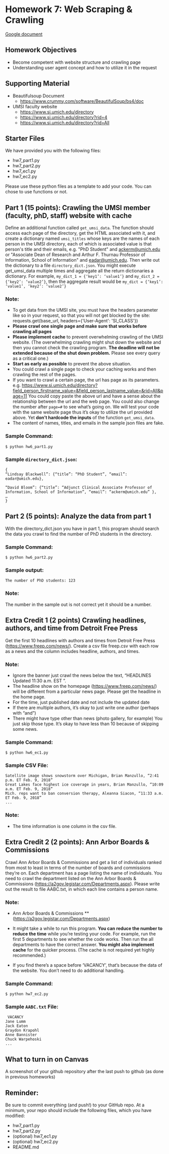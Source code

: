 # Homework 7: Web Scraping & Crawling
[Google document](https://docs.google.com/document/d/1R7brlJZ5RxRPHROxIkNBASIBMNiufqSnUxKNg-19FLo/edit?usp=sharing)


## Homework Objectives
* Become competent with website structure and crawling page
* Understanding user agent concept and how to utilize it in the request

## Supporting Material
* Beautifulsoup Document
    * https://www.crummy.com/software/BeautifulSoup/bs4/doc
* UMSI faculty website 
    * https://www.si.umich.edu/directory
    * https://www.si.umich.edu/directory?rid=4
    * https://www.si.umich.edu/directory?rid=All

## Starter Files
We have provided you with the following files:
* hw7_part1.py
* hw7_part2.py
* hw7_ec1.py
* hw7_ec2.py

Please use these python files as a template to add your code. You can chose to use functions or not.


## Part 1 (15 points): Crawling the UMSI member (faculty, phD, staff) website with cache

Define an additional function called `get_umsi_data`. The function should access each page of the directory, get the HTML associated with it, and create a dictionary named `umsi_titles` whose keys are the names of each person in the UMSI directory, each of which is associated value is that person's title and their emails, e.g. "PhD Student" and ackerm@umich.edu or "Associate Dean of Research and Arthur F. Thurnau Professor of Information, School of Information" and eadar@umich.edu.
Then write out the dictionary to a file `directory_dict.json`. You might execute get_umsi_data multiple times and aggregate all the return dictionaries a dictionary.
For example, `my_dict_1 = {‘key1’: ‘value1’}` and `my_dict_2 = {‘key2’: ‘value2’}`, then the aggregate result would be `my_dict = {‘key1’: ‘value1’, ‘key2’: ‘value2’}`


### Note:
* To get data from the UMSI site, you must have the headers parameter like so in your request, so that you will not get blocked by the site:  requests.get(base_url, headers={'User-Agent': 'SI_CLASS'})
* **Please crawl one single page and make sure that works before crawling all pages**
* **Please implement cache** to prevent overwhelming crawling of the UMSI website. (The overwhelming crawling might shut down the website and then you cannot check the crawling program. **The deadline will not be extended because of the shut down problem.** Please see every query as a critical one.)
* **Start as early as possible** to prevent the above situation.
* You could crawl a single page to check your caching works and then crawling the rest of the pages.
* If you want to crawl a certain page, the url has page as its parameters. e.g. https://www.si.umich.edu/directory?field_person_firstname_value=&field_person_lastname_value=&rid=All&page=11 
You could copy paste the above url and have a sense about the relationship between the url and the web page. You could also change the number after `page=#` to see what’s going on.
We will test your code with the same website page thus it’s okay to utilize the url provided above. Yet **don’t hardcode the inputs** of the function `get_umsi_data`.
* The content of names, titles, and emails in the sample json files are fake.

### Sample Command:
```$ python hw6_part1.py ```

### Sample `directory_dict.json`:
```
{
“Lindsay Blackwell”: {“title”: “PhD Student”, “email”: eadar@umich.edu},

“David Bloom”: {“title”: “Adjunct Clinical Associate Professor of Information, School of Information”, “email”: “ackerm@umich.edu” },
…
}
```



## Part 2 (5 points): Analyze the data from part 1

With the directory_dict.json you have in part 1, this program should search the data you crawl to find the number of PhD students in the directory.

### Sample Command:
`$ python hw6_part2.py`

### Sample output:
`The number of PhD students: 123`

### Note:
The number in the sample out is not correct yet it should be a number.


## Extra Credit 1 (2 points) Crawling headlines, authors, and time from Detroit Free Press

Get the first 10 headlines with authors and times from Detroit Free Press (https://www.freep.com/news/). 
Create a csv file freep.csv with each row as a news and the column includes headline, authors, and times. 

### Note:
* Ignore the banner just crawl the news below the text, “HEADLINES Updated 11:30 a.m. EST ”.
* The headline show on the homepage (https://www.freep.com/news/) will be different from a particular news page. Please get the headline in the home page.
* For the time, just published date and not include the updated date
* If there are multiple authors, it’s okay to just write one author (perhaps with “and”)
* There might have type other than news (photo gallery, for example) You just skip those type. It’s okay to have less than 10 because of skipping some news.


### Sample Command:
`$ python hw6_ec1.py`

### Sample CSV File:
```
Satellite image shows snowstorm over Michigan, Brian Manzullo, “2:41 p.m. ET Feb. 9, 2018”
Great Lakes face highest ice coverage in years, Brian Manzullo, “10:09 a.m. ET Feb. 9, 2018”
Mich. reps want to ban conversion therapy, Aleanna Siacon, “11:33 a.m. ET Feb. 9, 2018”
...
```

### Note:
* The time information is one column in the csv file.


## Extra Credit 2 (2 points): Ann Arbor Boards & Commissions

Crawl Ann Arbor Boards & Commissions and get a list of individuals ranked from most to least in terms of the number of boards and commissions they’re on. Each department has a page listing the name of individuals. You need to crawl the department listed on the Ann Arbor Boards & Commissions (https://a2gov.legistar.com/Departments.aspx). Please write out the result to file AABC.txt, in which each line contains a person name.

### Note: 
* Ann Arbor Boards & Commissions
** (https://a2gov.legistar.com/Departments.aspx) 
* It might take a while to run this program. **You can reduce the number to reduce the time** while you’re testing your code. For example, run the first 5 departments to see whether the code works. Then run the all departments to have the correct answer. **You might also implement cache** for the quicker process. (The cache is not required yet highly recommended.)

* If you find there’s a space before ‘VACANCY’, that’s because the data of the website. You don’t need to do additional handling.

### Sample Command:
`$ python hw7_ec2.py`

### Sample `AABC.txt` File:
```
 VACANCY
Jane Lumm
Jack Eaton
Graydon Krapohl
Anne Bannister
Chuck Warpehoski
...
```

## What to turn in on Canvas
A screenshot of your github repository after the last push to github (as done in previous homeworks)


## Reminder:
Be sure to commit everything (and push!) to your GitHub repo. At a minimum, your repo should include the following files, which you have modified:
* hw7_part1.py
* hw7_part2.py
* (optional) hw7_ec1.py
* (optional) hw7_ec2.py
* README.md

<!-- Add anything for your program here -->
